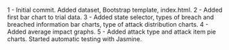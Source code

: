 1 - Initial commit. Added dataset, Bootstrap template, index.html.
2 - Added first bar chart to trial data.
3 - Added state selector, types of breach and breached information bar charts, type of attack distribution charts.
4 - Added average impact graphs.
5 - Added attack type and attack item pie charts. Started automatic testing with Jasmine.

